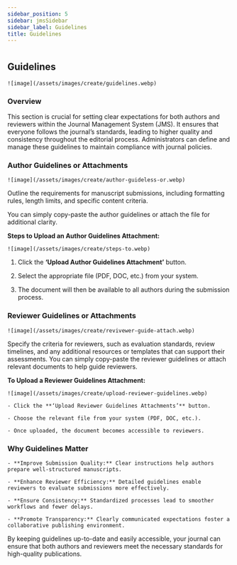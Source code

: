 ```yaml
---
sidebar_position: 5
sidebar: jmsSidebar
sidebar_label: Guidelines
title: Guidelines
---
```


#

## Guidelines

    ![image](/assets/images/create/guidelines.webp)

### Overview

This section is crucial for setting clear expectations for both authors and reviewers within the Journal Management System (JMS). It ensures that everyone follows the journal’s standards, leading to higher quality and consistency throughout the editorial process. Administrators can define and manage these guidelines to maintain compliance with journal policies.

### Author Guidelines or Attachments

    ![image](/assets/images/create/author-guideless-or.webp)

Outline the requirements for manuscript submissions, including formatting rules, length limits, and specific content criteria.

You can simply copy-paste the author guidelines or attach the file for additional clarity.

**Steps to Upload an Author Guidelines Attachment:**

    ![image](/assets/images/create/steps-to.webp)

1. Click the **‘Upload Author Guidelines Attachment’** button.

2. Select the appropriate file (PDF, DOC, etc.) from your system.

3. The document will then be available to all authors during the submission process.

### Reviewer Guidelines or Attachments

    ![image](/assets/images/create/revivewer-guide-attach.webp)

Specify the criteria for reviewers, such as evaluation standards, review timelines, and any additional resources or templates that can support their assessments. You can simply copy-paste the reviewer guidelines or attach relevant documents to help guide reviewers.

**To Upload a Reviewer Guidelines Attachment:**

    ![image](/assets/images/create/upload-reviewer-guidelines.webp)

    - Click the **‘Upload Reviewer Guidelines Attachments’** button.

    - Choose the relevant file from your system (PDF, DOC, etc.).

    - Once uploaded, the document becomes accessible to reviewers.

### Why Guidelines Matter

    - **Improve Submission Quality:** Clear instructions help authors prepare well-structured manuscripts.

    - **Enhance Reviewer Efficiency:** Detailed guidelines enable reviewers to evaluate submissions more effectively.

    - **Ensure Consistency:** Standardized processes lead to smoother workflows and fewer delays.

    - **Promote Transparency:** Clearly communicated expectations foster a collaborative publishing environment.

By keeping guidelines up-to-date and easily accessible, your journal can ensure that both authors and reviewers meet the necessary standards for high-quality publications.
